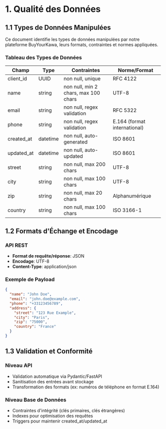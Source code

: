 # 1. Qualité des Données

## 1.1 Types de Données Manipulées

Ce document identifie les types de données manipulées par notre plateforme BuyYourKawa, leurs formats, contraintes et normes appliquées.

### Tableau des Types de Données

| Champ               | Type    | Contraintes                             | Norme/Format            |
|---------------------|---------|----------------------------------------|-------------------------|
| client_id           | UUID    | non null, unique                       | RFC 4122               |
| name                | string  | non null, min 2 chars, max 100 chars   | UTF-8                  |
| email               | string  | non null, regex validation             | RFC 5322               |
| phone               | string  | non null, regex validation             | E.164 (format international) |
| created_at          | datetime| non null, auto-generated               | ISO 8601               |
| updated_at          | datetime| non null, auto-updated                 | ISO 8601               |
| street              | string  | non null, max 200 chars                | UTF-8                  |
| city                | string  | non null, max 100 chars                | UTF-8                  |
| zip                 | string  | non null, max 20 chars                 | Alphanumérique         |
| country             | string  | non null, max 100 chars                | ISO 3166-1             |

## 1.2 Formats d'Échange et Encodage

### API REST

- **Format de requête/réponse**: JSON
- **Encodage**: UTF-8
- **Content-Type**: application/json

### Exemple de Payload

```json
{
  "name": "John Doe",
  "email": "john.doe@example.com",
  "phone": "+33123456789",
  "address": {
    "street": "123 Rue Example",
    "city": "Paris",
    "zip": "75000",
    "country": "France"
  }
}
```

## 1.3 Validation et Conformité

### Niveau API

- Validation automatique via Pydantic/FastAPI
- Sanitisation des entrées avant stockage
- Transformation des formats (ex: numéros de téléphone en format E.164)

### Niveau Base de Données

- Contraintes d'intégrité (clés primaires, clés étrangères)
- Indexes pour optimisation des requêtes
- Triggers pour maintenir created_at/updated_at
